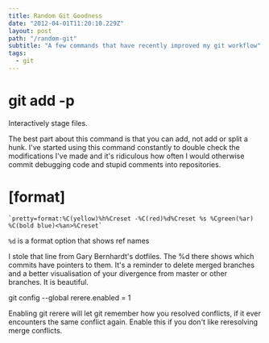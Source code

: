 ```yaml
---
title: Random Git Goodness
date: "2012-04-01T11:20:10.229Z"
layout: post
path: "/random-git"
subtitle: "A few commands that have recently improved my git workflow"
tags:
  - git
---
```


# git add -p

Interactively stage files.

The best part about this command is that you can add, not add or split a hunk.  I've started using this command constantly to double check the modifications I've made and it's ridiculous how often I would otherwise commit debugging code and stupid comments into repositories.

# [format]


    `pretty=format:%C(yellow)%h%Creset -%C(red)%d%Creset %s %Cgreen(%ar) %C(bold blue)<%an>%Creset`


`%d` is a format option that shows ref names

I stole that line from Gary Bernhardt's dotfiles.  The %d there shows which commits have pointers to them. It's a reminder to delete merged branches and a better visualisation of your divergence from master or other branches. It is beautiful.

git config --global rerere.enabled = 1

Enabling git rerere will let git remember how you resolved conflicts, if it ever encounters the same conflict again. Enable this if you don't like reresolving merge conflicts.</p>
